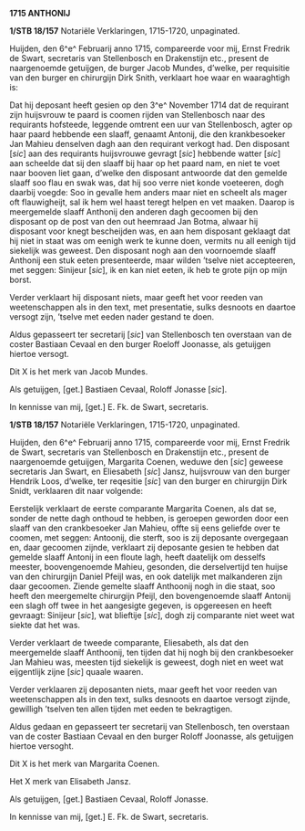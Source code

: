 **1715 ANTHONIJ**

**1/STB 18/157** Notariële Verklaringen, 1715-1720, unpaginated.

Huijden, den 6^e^ Februarij anno 1715, compareerde voor mij, Ernst
Fredrik de Swart, secretaris van Stellenbosch en Drakenstijn etc.,
present de naargenoemde getuijgen, de burger Jacob Mundes, d’welke, per
requisitie van den burger en chirurgijn Dirk Snith, verklaart hoe waar
en waaraghtigh is:

Dat hij deposant heeft gesien op den 3^e^ November 1714 dat de requirant
zijn huijsvrouw te paard is coomen rijden van Stellenbosch naar des
requirants hofsteede, leggende omtrent een uur van Stellenbosch, agter
op haar paard hebbende een slaaff, genaamt Antonij, die den
krankbesoeker Jan Mahieu denselven dagh aan den requirant verkogt had.
Den disposant \[*sic*\] aan des requirants huijsvrouwe gevragt \[*sic*\]
hebbende watter \[*sic*\] aan scheelde dat sij den slaaff bij haar op
het paard nam, en niet te voet naar booven liet gaan, d’welke den
disposant antwoorde dat den gemelde slaaff soo flau en swak was, dat hij
soo verre niet konde voeteeren, dogh daarbij voegde: Soo in gevalle hem
anders maar niet en scheelt als mager oft flauwigheijt, sal ik hem wel
haast teregt helpen en vet maaken. Daarop is meergemelde slaaff Anthonij
den anderen dagh gecoomen bij den disposant op de post van den out
heemraad Jan Botma, alwaar hij disposant voor knegt bescheijden was, en
aan hem disposant geklaagt dat hij niet in staat was om eenigh werk te
kunne doen, vermits nu all eenigh tijd siekelijk was geweest. Den
disposant nogh aan den voornoemde slaaff Anthonij een stuk eeten
presenteerde, maar wilden ’tselve niet accepteeren, met seggen: Sinijeur
\[*sic*\], ik en kan niet eeten, ik heb te grote pijn op mijn borst.

Verder verklaart hij disposant niets, maar geeft het voor reeden van
weetenschappen als in den text, met presentatie, sulks desnoots en
daartoe versogt zijn, ’tselve met eeden nader gestand te doen.

Aldus gepasseert ter secretarij \[*sic*\] van Stellenbosch ten overstaan
van de coster Bastiaan Cevaal en den burger Roeloff Joonasse, als
getuijgen hiertoe versogt.

Dit X is het merk van Jacob Mundes.

Als getuijgen, \[get.\] Bastiaen Cevaal, Roloff Jonasse \[*sic*\].

In kennisse van mij, \[get.\] E. Fk. de Swart, secretaris.

**1/STB 18/157** Notariële Verklaringen, 1715-1720, unpaginated.

Huijden, den 6^e^ Februarij anno 1715, compareerde voor mij, Ernst
Fredrik de Swart, secretaris van Stellenbosch en Drakenstijn etc.,
present de naargenoemde getuijgen, Margarita Coenen, weduwe den
\[*sic*\] geweese secretaris Jan Swart, en Eliesabeth \[*sic*\] Jansz,
huijsvrouw van den burger Hendrik Loos, d’welke, ter reqesitie \[*sic*\]
van den burger en chirurgijn Dirk Snidt, verklaaren dit naar volgende:

Eerstelijk verklaart de eerste comparante Margarita Coenen, als dat se,
sonder de nette dagh onthoud te hebben, is geroepen geworden door een
slaaff van den crankbesoeker Jan Mahieu, offte sij eens geliefde over te
coomen, met seggen: Antoonij, die sterft, soo is zij deposante
overgegaan en, daar gecoomen zijnde, verklaart zij deposante gesien te
hebben dat gemelde slaaff Antonij in een floute lagh, heeft daatelijk om
desselfs meester, boovengenoemde Mahieu, gesonden, die derselvertijd ten
huijse van den chirurgijn Daniel Pfeijl was, en ook datelijk met
malkanderen zijn daar gecoomen. Ziende gemelte slaaff Anthoonij nogh in
die staat, soo heeft den meergemelte chirurgijn Pfeijl, den
bovengenoemde slaaff Antonij een slagh off twee in het aangesigte
gegeven, is opgereesen en heeft gevraagt: Sinijeur \[*sic*\], wat
blieftije \[*sic*\], dogh zij comparante niet weet wat siekte dat het
was.

Verder verklaart de tweede comparante, Eliesabeth, als dat den
meergemelde slaaff Anthoonij, ten tijden dat hij nogh bij den
crankbesoeker Jan Mahieu was, meesten tijd siekelijk is geweest, dogh
niet en weet wat eijgentlijk zijne \[*sic*\] quaale waaren.

Verder verklaaren zij deposanten niets, maar geeft het voor reeden van
weetenschappen als in den text, sulks desnoots en daartoe versogt
zijnde, gewilligh ’tselven ten allen tijden met eeden te bekragtigen.

Aldus gedaan en gepasseert ter secretarij van Stellenbosch, ten
overstaan van de coster Bastiaan Cevaal en den burger Roloff Joonasse,
als getuijgen hiertoe versoght.

Dit X is het merk van Margarita Coenen.

Het X merk van Elisabeth Jansz.

Als getuijgen, \[get.\] Bastiaen Cevaal, Roloff Jonasse.

In kennisse van mij, \[get.\] E. Fk. de Swart, secretaris.
